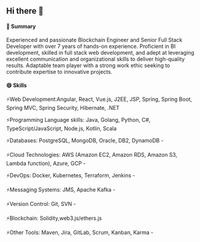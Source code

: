 ## Hi there 👋

#### 🌱 Summary
Experienced and passionate Blockchain Engineer and Senior Full Stack Developer with over 7
years of hands-on experience. Proficient in BI development, skilled in full stack web development,
and adept at leveraging excellent communication and organizational skills to deliver high-quality
results. Adaptable team player with a strong work ethic seeking to contribute expertise to innovative
projects.
#### 😄 Skills

  ⚡Web Development:Angular, React, Vue.js, J2EE, JSP, Spring, Spring Boot, Spring MVC, Spring
  Security, Hibernate, .NET

  ⚡Programming Language skills: Java, Golang, Python, C#, TypeScript/JavaScript, Node.js, Kotlin, Scala

  ⚡Databases: PostgreSQL, MongoDB, Oracle, DB2, DynamoDB -

  ⚡Cloud Technologies: AWS (Amazon EC2, Amazon RDS, Amazon S3, Lambda function), Azure, GCP -

  ⚡DevOps: Docker, Kubernetes, Terraform, Jenkins -

  ⚡Messaging Systems: JMS, Apache Kafka -

  ⚡Version Control: Git, SVN -

  ⚡Blockchain: Solidity,web3.js/ethers.js

  ⚡Other Tools: Maven, Jira, GitLab, Scrum, Kanban, Karma -


